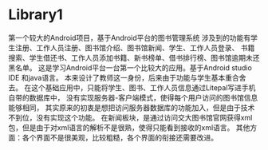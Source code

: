 # Library1
第一个较大的Android项目，基于Android平台的图书管理系统
涉及到的功能有学生注册、工作人员注册、图书馆介绍、图书馆新闻、学生、工作人员登录、
书籍搜索、学生借还书、工作人员添加书籍、新书榜单、借书排行榜、图书馆逾期未还黑名单。
这是学习Android平台一台第一个比较大的应用。基于Android studio IDE 和java语言。
本来设计了教师这一身份，后来由于功能与学生基本重合舍去。
在这个基础应用中，只能将学生、图书、工作人员信息通过Litepal写进手机自带的数据库中，
没有实现服务器-客户端模式，使得每个用户访问的图书馆信息能够相同，
其实原来的初衷是想把访问服务器数据库的功能加入，但是由于技术不到位，没有实现这个功能。
在新闻板块，是通过访问交大图书馆官网获得xml包，但是由于对xml语言的解析不是很熟，使得只能看到接收的xml语言。
其他方面：各个界面不是很美观，比较粗糙，各个界面的衔接还需要改进。
